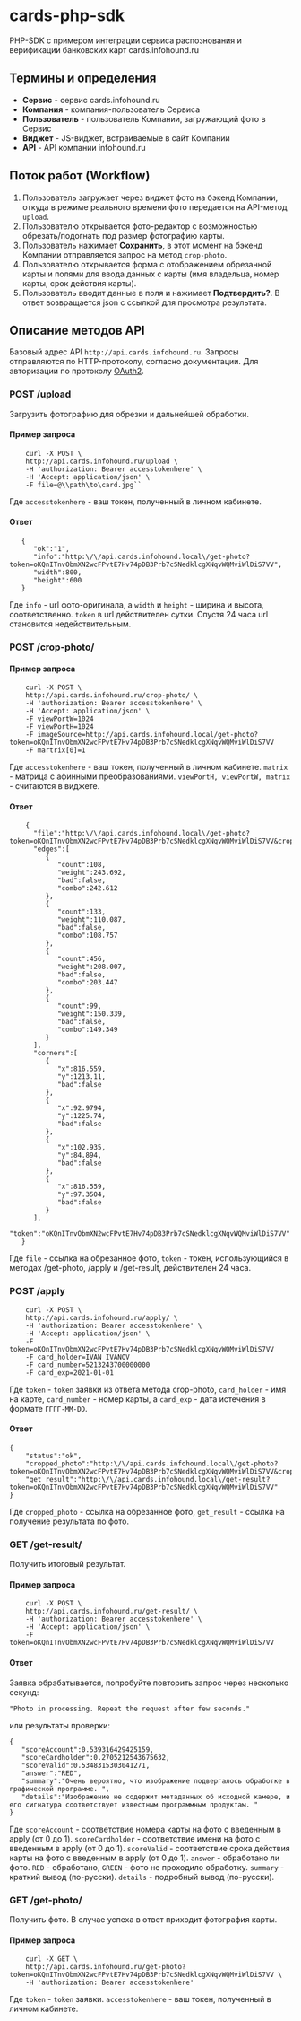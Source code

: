 # cards-php-sdk
PHP-SDK с примером интеграции сервиса распознования и верификации банковских карт cards.infohound.ru

## Термины и определения
+ **Сервис** - сервис cards.infohound.ru
+ **Компания** - компания-пользователь Сервиса
+ **Пользователь** - пользователь Компании, загружающий фото в Сервис
+ **Виджет** - JS-виджет, встраиваемые в сайт Компании
+ **API** - API компании infohound.ru

## Поток работ (Workflow)
1. Пользователь загружает через виджет фото на бэкенд Компании, откуда в режиме реального времени фото передается на API-метод `upload`.
2. Пользователю открывается фото-редактор с возможностью обрезать/подогнать под размер
фотографию карты.
3. Пользователь нажимает **Сохранить**, в этот момент на бэкенд Компании отправляется запрос на метод `crop-photo`.
4. Пользователю открывается форма с отображением обрезанной карты и полями для ввода данных с карты (имя владельца, номер карты, срок действия карты).
5. Пользователь вводит данные в поля и нажимает **Подтвердить?**. В ответ возвращается json с ссылкой для просмотра результата.

## Описание методов API
Базовый адрес API `http://api.cards.infohound.ru`. Запросы отправляются по HTTP-протоколу, согласно документации. Для авторизации по протоколу [OAuth2](https://ru.wikipedia.org/wiki/OAuth).
 
### POST /upload 
Загрузить фотографию для обрезки и дальнейшей обработки. 
#### Пример запроса 
```
    curl -X POST \
    http://api.cards.infohound.ru/upload \
    -H 'authorization: Bearer accesstokenhere' \
    -H 'Accept: application/json' \
    -F file=@\\path\to\card.jpg``
```
Где `accesstokenhere` - ваш токен, полученный в личном кабинете.

#### Ответ
```
   {  
      "ok":"1",
      "info":"http:\/\/api.cards.infohound.local\/get-photo?token=oKQnITnvObmXN2wcFPvtE7Hv74pDB3Prb7cSNedklcgXNqvWQMviWlDiS7VV",
      "width":800,
      "height":600
   }
```
Где `info` - url фото-оригинала, а `width` и `height` - ширина и высота, соответственно.
`token` в url действителен сутки. Спустя 24 часа url становится недействительным.

### POST /crop-photo/
#### Пример запроса 
```
    curl -X POST \
    http://api.cards.infohound.ru/crop-photo/ \
    -H 'authorization: Bearer accesstokenhere' \
    -H 'Accept: application/json' \
    -F viewPortW=1024
    -F viewPortH=1024
    -F imageSource=http://api.cards.infohound.local/get-photo?token=oKQnITnvObmXN2wcFPvtE7Hv74pDB3Prb7cSNedklcgXNqvWQMviWlDiS7VV
    -F martrix[0]=1
```
Где `accesstokenhere` - ваш токен, полученный в личном кабинете.
`matrix` - матрица с афинными преобразованиями.
`viewPortH, viewPortW, matrix` - считаются в виджете.

#### Ответ
```
    {
      "file":"http:\/\/api.cards.infohound.local\/get-photo?token=oKQnITnvObmXN2wcFPvtE7Hv74pDB3Prb7cSNedklcgXNqvWQMviWlDiS7VV&cropped=1",
      "edges":[  
         {  
            "count":108,
            "weight":243.692,
            "bad":false,
            "combo":242.612
         },
         {  
            "count":133,
            "weight":110.087,
            "bad":false,
            "combo":108.757
         },
         {  
            "count":456,
            "weight":208.007,
            "bad":false,
            "combo":203.447
         },
         {  
            "count":99,
            "weight":150.339,
            "bad":false,
            "combo":149.349
         }
      ],
      "corners":[  
         {  
            "x":816.559,
            "y":1213.11,
            "bad":false
         },
         {  
            "x":92.9794,
            "y":1225.74,
            "bad":false
         },
         {  
            "x":102.935,
            "y":84.894,
            "bad":false
         },
         {  
            "x":816.559,
            "y":97.3504,
            "bad":false
         }
      ],
      "token":"oKQnITnvObmXN2wcFPvtE7Hv74pDB3Prb7cSNedklcgXNqvWQMviWlDiS7VV"
   }
```
Где `file` - ссылка на обрезанное фото,
`token` - токен, использующийся в методах /get-photo, /apply и /get-result, действителен 24 часа.

### POST /apply
```
    curl -X POST \
    http://api.cards.infohound.ru/apply/ \
    -H 'authorization: Bearer accesstokenhere' \
    -H 'Accept: application/json' \
    -F token=oKQnITnvObmXN2wcFPvtE7Hv74pDB3Prb7cSNedklcgXNqvWQMviWlDiS7VV
    -F card_holder=IVAN IVANOV
    -F card_number=5213243700000000
    -F card_exp=2021-01-01
```

Где `token` - `token` заявки из ответа метода crop-photo, `card_holder` - имя на карте, `card_number` - номер карты,
а `card_exp` - дата истечения в формате `ГГГГ-ММ-DD`.

#### Ответ
```
{
    "status":"ok",
    "cropped_photo":"http:\/\/api.cards.infohound.local\/get-photo?token=oKQnITnvObmXN2wcFPvtE7Hv74pDB3Prb7cSNedklcgXNqvWQMviWlDiS7VV&cropped=1",
    "get_result":"http:\/\/api.cards.infohound.local\/get-result?token=oKQnITnvObmXN2wcFPvtE7Hv74pDB3Prb7cSNedklcgXNqvWQMviWlDiS7VV"
}
```
Где `cropped_photo` - ссылка на обрезанное фото,
`get_result` - ссылка на получение результата по фото.

### GET /get-result/
Получить итоговый результат.
#### Пример запроса
```
    curl -X POST \
    http://api.cards.infohound.ru/get-result/ \
    -H 'authorization: Bearer accesstokenhere' \
    -H 'Accept: application/json' \
    -F token=oKQnITnvObmXN2wcFPvtE7Hv74pDB3Prb7cSNedklcgXNqvWQMviWlDiS7VV
```
#### Ответ
Заявка обрабатывается, попробуйте повторить запрос через несколько секунд:
```
"Photo in processing. Repeat the request after few seconds."
```
или результаты проверки:
```
{
   "scoreAccount":0.539316429425159,
   "scoreCardholder":0.2705212543675632,
   "scoreValid":0.5348315303041271,
   "answer":"RED",
   "summary":"Очень вероятно, что изображение подвергалось обработке в графической программе. ",
   "details":"Изображение не содержит метаданных об исходной камере, и его сигнатура соответствует известным программным продуктам. "
}
```
Где `scoreAccount` - соответствие номера карты на фото с введенным в apply (от 0 до 1).
`scoreCardholder` - соответствие имени на фото с введенным в apply (от 0 до 1).
`scoreValid` - соответствие срока действия карты на фото с введенным в apply (от 0 до 1).
`answer` - обработано ли фото. `RED` - обработано, `GREEN` - фото не проходило обработку.
`summary` - краткий вывод (по-русски).
`details` - подробный вывод (по-русски).


### GET /get-photo/
Получить фото. В случае успеха в ответ приходит фотография карты.

#### Пример запроса
```
    curl -X GET \
    http://api.cards.infohound.ru/get-photo?token=oKQnITnvObmXN2wcFPvtE7Hv74pDB3Prb7cSNedklcgXNqvWQMviWlDiS7VV \
    -H 'authorization: Bearer accesstokenhere' 
```

Где `token` - `token` заявки.
`accesstokenhere` - ваш токен, полученный в личном кабинете.

